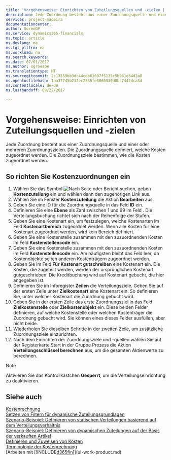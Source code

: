 ```yaml
---
title: 'Vorgehensweise: Einrichten von Zuteilungsquellen und -zielen | Microsoft Docs'
description: Jede Zuordnung besteht aus einer Zuordnungsquelle und einer oder mehreren Zuordnungszielen. Die Zuordnungsquelle definiert, welche Kosten zugeordnet werden. Die Zuordnungsziele bestimmen, wie die Kosten zugeordnet werden.
services: project-madeira
documentationcenter: 
author: SorenGP
ms.service: dynamics365-financials
ms.topic: article
ms.devlang: na
ms.tgt_pltfrm: na
ms.workload: na
ms.search.keywords: 
ms.date: 07/01/2017
ms.author: sgroespe
ms.translationtype: HT
ms.sourcegitcommit: 2c13559bb3dc44cdb61697f5135c5b931e34d2a8
ms.openlocfilehash: 1aa37745b232ec2535fe8060330d0bc7442dca3d
ms.contentlocale: de-de
ms.lasthandoff: 09/22/2017

---
```

# <a name="how-to-set-up-allocation-source-and-targets"></a>Vorgehensweise: Einrichten von Zuteilungsquellen und -zielen
Jede Zuordnung besteht aus einer Zuordnungsquelle und einer oder mehreren Zuordnungszielen. Die Zuordnungsquelle definiert, welche Kosten zugeordnet werden. Die Zuordnungsziele bestimmen, wie die Kosten zugeordnet werden.  

## <a name="to-set-up-cost-allocations"></a>So richten Sie Kostenzuordnungen ein  
1.  Wählen Sie das Symbol ![Nach Seite oder Bericht suchen](media/ui-search/search_small.png "Symbol Nach Seite oder Bericht suchen"), geben **Kostenzuteilung** ein und wählen dann den zugehörigen Link aus.  
2.  Wählen Sie im Fenster **Kostenzuteilung** die Aktion **Bearbeiten** aus.  
3.  Geben Sie eine ID für die Zuordnungsquelle in das Feld **ID** ein.  
4.  Definieren Sie eine **Ebene** als Zahl zwischen 1 und 99 im Feld . Die Verteilungsbuchung richtet sich nach der Reihenfolge der Stufen.  
5.  Geben Sie eine Kostenart ein, um festzulegen, welche Kostenarten im Feld **Kostenartbereich** zugeordnet werden. Wenn alle Kosten für eine Kostenart zugeordnet werden, wird kein Bereich definiert.  
6.  Geben Sie eine Kostenstelle zusammen mit den zuzuordnenden Kosten im Feld **Kostenstellencode** ein.  
7.  Geben Sie eine Kostenstelle zusammen mit den zuzuordnenden Kosten im Feld **Kostenstellencode** ein. Am häufigsten bleibt das Feld leer, da Kostenobjekte selten anderen Kostenträgern zugeordnet werden.  
8.  Geben Sie im Feld **Für Kostenart gutschreiben** eine Kostenart ein. Die Kosten, die zugeteilt werden, werden der ursprünglichen Kostenart gutgeschrieben. Die Kreditbuchung wird auf Kostenart gebucht, die hier angegeben ist.  
9. Definieren Sie im Inforegister **Zeilen** die Verteilungsziele. Geben Sie auf der ersten Zeile unter **Zielkostenart** eine Kostenart ein. So definieren Sie, unter welcher Kostenart die Zuordnung gebucht wird.  
10. Geben Sie in der ersten Zeile das erste Zuordnungsziel in das Feld **Zielkostenstelle** oder **Zielkostenobjekt** ein. Diese beiden Felder definieren, auf welche Kostenstelle oder welchen Kostenträger die Zuordnung gebucht wird. Sie können eines dieses Felder ausfüllen, aber nicht beide.  
11. Wiederholen Sie dieselben Schritte in der zweiten Zeile, um zusätzliche Zuordnungsziele einzurichten.  
12. Nach dem Einrichten der Zuordnungsziele und -quellen wählen Sie auf der Registerkarte Start in der Gruppe Prozess die Aktion **Verteilungsschlüssel berechnen** aus, um die gesamten Aktienwerte zu berechnen.  

> [!NOTE]  
>  Aktivieren Sie das Kontrollkästchen **Gesperrt**, um die Verteilungseinrichtung zu deaktivieren.  

## <a name="see-also"></a>Siehe auch  
[Kostenrechnung](finance-manage-cost-accounting.md)  
 [Setzen von Filtern für dynamische Zuteilungsgrundlagen](finance-setting-filters-for-dynamic-allocation-bases.md)   
 [Szenario-Beispiel: Definieren von statischen Verteilungen basierend auf dem Verteilungsverhältnis](finance-scenario-example-defining-static-allocations-based-on-allocation-ratio.md)   
 [Szenario-Beispiel: Definieren von dynamischen Zuteilungen auf der Basis der verkauften Artikel](finance-scenario-example-defining-dynamic-allocations-based-on-items-sold.md)   
 [Definieren und Zuweisen von Kosten](finance-define-and-allocate-costs.md)   
 [Terminologie der Kostenrechnung](finance-terminology-in-cost-accounting.md)  
 [Arbeiten mit [!INCLUDE[d365fin](includes/d365fin_md.md)]](ui-work-product.md)

